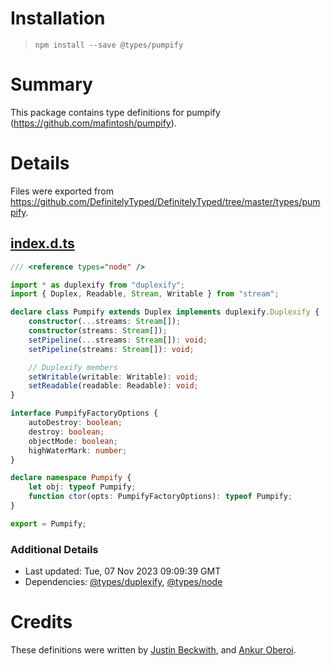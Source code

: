 # Installation
> `npm install --save @types/pumpify`

# Summary
This package contains type definitions for pumpify (https://github.com/mafintosh/pumpify).

# Details
Files were exported from https://github.com/DefinitelyTyped/DefinitelyTyped/tree/master/types/pumpify.
## [index.d.ts](https://github.com/DefinitelyTyped/DefinitelyTyped/tree/master/types/pumpify/index.d.ts)
````ts
/// <reference types="node" />

import * as duplexify from "duplexify";
import { Duplex, Readable, Stream, Writable } from "stream";

declare class Pumpify extends Duplex implements duplexify.Duplexify {
    constructor(...streams: Stream[]);
    constructor(streams: Stream[]);
    setPipeline(...streams: Stream[]): void;
    setPipeline(streams: Stream[]): void;

    // Duplexify members
    setWritable(writable: Writable): void;
    setReadable(readable: Readable): void;
}

interface PumpifyFactoryOptions {
    autoDestroy: boolean;
    destroy: boolean;
    objectMode: boolean;
    highWaterMark: number;
}

declare namespace Pumpify {
    let obj: typeof Pumpify;
    function ctor(opts: PumpifyFactoryOptions): typeof Pumpify;
}

export = Pumpify;

````

### Additional Details
 * Last updated: Tue, 07 Nov 2023 09:09:39 GMT
 * Dependencies: [@types/duplexify](https://npmjs.com/package/@types/duplexify), [@types/node](https://npmjs.com/package/@types/node)

# Credits
These definitions were written by [Justin Beckwith](https://github.com/JustinBeckwith), and [Ankur Oberoi](https://github.com/aoberoi).
